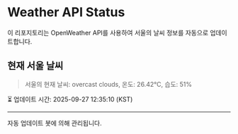 
# Weather API Status

이 리포지토리는 OpenWeather API를 사용하여 서울의 날씨 정보를 자동으로 업데이트합니다.

## 현재 서울 날씨
> 서울의 현재 날씨: overcast clouds, 온도: 26.42°C, 습도: 51%

⏳ 업데이트 시간: 2025-09-27 12:35:10 (KST)

---
자동 업데이트 봇에 의해 관리됩니다.
